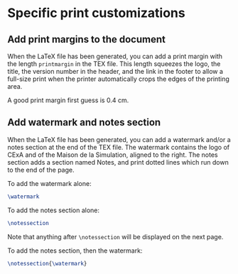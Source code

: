 # Specific print customizations

## Add print margins to the document

When the LaTeX file has been generated, you can add a print margin with the length `printmargin` in the TEX file. This length squeezes the logo, the title, the version number in the header, and the link in the footer to allow a full-size print when the printer automatically crops the edges of the printing area.

A good print margin first guess is 0.4 cm.

## Add watermark and notes section

When the LaTeX file has been generated, you can add a watermark and/or a notes section at the end of the TEX file. The watermark contains the logo of CExA and of the Maison de la Simulation, aligned to the right. The notes section adds a section named Notes, and print dotted lines which run down to the end of the page.

To add the watermark alone:

```tex
\watermark
```

To add the notes section alone:

```tex
\notessection
```

Note that anything after `\notessection` will be displayed on the next page.

To add the notes section, then the watermark:

```tex
\notessection{\watermark}
```
